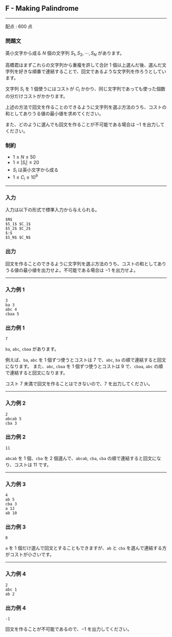 ## F - Making Palindrome
---

配点 : $600$ 点

### 問題文

英小文字から成る $N$ 個の文字列 $S_1, S_2, \cdots, S_N$ があります。

高橋君はまずこれらの文字列から重複を許して合計 $1$ 個以上選んだ後、選んだ文字列を好きな順番で連結することで、回文であるような文字列を作ろうとしています。

文字列 $S_i$ を $1$ 個使うにはコストが $C_i$ かかり、同じ文字列であっても使った個数の分だけコストがかかります。

上述の方法で回文を作ることのできるように文字列を選ぶ方法のうち、コストの和としてありうる値の最小値を求めてください。

また、どのように選んでも回文を作ることが不可能である場合は $-1$ を出力してください。

### 制約

- $1 \leq N \leq 50$
- $1 \leq |S_i| \leq 20$
- $S_i$ は英小文字から成る
- $1 \leq C_i \leq 10^9$

---


### 入力

入力は以下の形式で標準入力から与えられる。

```
$N$
$S_1$ $C_1$
$S_2$ $C_2$
$:$
$S_N$ $C_N$

```

### 出力

回文を作ることのできるように文字列を選ぶ方法のうち、コストの和としてありうる値の最小値を出力せよ。不可能である場合は $-1$ を出力せよ。

---


### 入力例 1

```
3
ba 3
abc 4
cbaa 5

```

### 出力例 1

```
7

```

`ba`, `abc`, `cbaa` があります。

例えば、`ba`, `abc` を $1$ 個ずつ使うとコストは $7$ で、`abc`, `ba` の順で連結すると回文になります。
また、`abc`, `cbaa` を $1$ 個ずつ使うとコストは $9$ で、`cbaa`, `abc` の順で連結すると回文になります。

コスト $7$ 未満で回文を作ることはできないので、$7$ を出力してください。

---


### 入力例 2

```
2
abcab 5
cba 3

```

### 出力例 2

```
11

```

`abcab` を $1$ 個、`cba` を $2$ 個選んで、`abcab`, `cba`, `cba` の順で連結すると回文になり、コストは $11$ です。

---


### 入力例 3

```
4
ab 5
cba 3
a 12
ab 10

```

### 出力例 3

```
8

```

`a` を $1$ 個だけ選んで回文とすることもできますが、`ab` と `cba` を選んで連結する方がコストが小さいです。

---


### 入力例 4

```
2
abc 1
ab 2

```

### 出力例 4

```
-1

```

回文を作ることが不可能であるので、$-1$ を出力してください。
